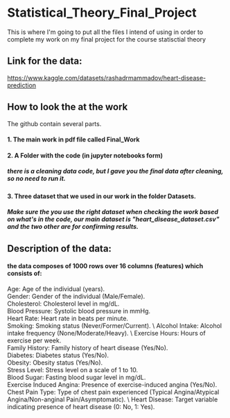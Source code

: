 # Statistical_Theory_Final_Project
This is where I'm going to put all the files I intend of using in order to complete my work on my final project for the course statisctial theory

## Link for the data:
https://www.kaggle.com/datasets/rashadrmammadov/heart-disease-prediction

## How to look the at the work
The github contain several parts. 
#### 1. The main work in pdf file called Final_Work
#### 2. A Folder with the code (in jupyter notebooks form)
##### there is a cleaning data code, but I gave you the final data after cleaning, so no need to run it.
#### 3. Three dataset that we used in our work in the folder Datasets.
##### Make sure the you use the right dataset when checking the work based on what's in the code, our main dataset is "heart_disease_dataset.csv" and the two other are for confirming results.


## Description of the data:
#### the data composes of 1000 rows over 16 columns (features) which consists of: 
Age: Age of the individual (years). \
Gender: Gender of the individual (Male/Female). \
Cholesterol: Cholesterol level in mg/dL. \
Blood Pressure: Systolic blood pressure in mmHg. \
Heart Rate: Heart rate in beats per minute. \
Smoking: Smoking status (Never/Former/Current). \ 
Alcohol Intake: Alcohol intake frequency (None/Moderate/Heavy). \ 
Exercise Hours: Hours of exercise per week. \
Family History: Family history of heart disease (Yes/No). \
Diabetes: Diabetes status (Yes/No). \
Obesity: Obesity status (Yes/No). \
Stress Level: Stress level on a scale of 1 to 10. \
Blood Sugar: Fasting blood sugar level in mg/dL. \
Exercise Induced Angina: Presence of exercise-induced angina (Yes/No). \
Chest Pain Type: Type of chest pain experienced (Typical Angina/Atypical Angina/Non-anginal Pain/Asymptomatic). \ 
Heart Disease: Target variable indicating presence of heart disease (0: No, 1: Yes). 



